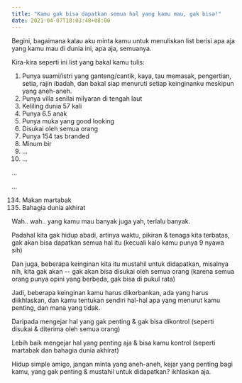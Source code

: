 ```yaml
---
title: "Kamu gak bisa dapatkan semua hal yang kamu mau, gak bisa!"
date: 2021-04-07T18:03:48+08:00
---
```


Begini, bagaimana kalau aku minta kamu untuk menuliskan list berisi apa aja yang kamu mau di dunia ini, apa aja, semuanya.

Kira-kira seperti ini list yang bakal kamu tulis:

1. Punya suami/istri yang ganteng/cantik, kaya, tau memasak, pengertian, setia, rajin ibadah, dan bakal siap menuruti setiap keinginanku meskipun yang aneh-aneh.
2. Punya villa senilai milyaran di tengah laut
3. Keliling dunia 57 kali
4. Punya 6.5 anak
5. Punya muka yang good looking
6. Disukai oleh semua orang
7. Punya 154 tas branded
8. Minum bir
9. ...
10. ...

...

...

134. Makan martabak
135. Bahagia dunia akhirat

Wah.. wah.. yang kamu mau banyak juga yah, terlalu banyak.

Padahal kita gak hidup abadi, artinya waktu, pikiran & tenaga kita terbatas, gak akan bisa dapatkan semua hal itu (kecuali kalo kamu punya 9 nyawa sih)

Dan juga, beberapa keinginan kita itu mustahil untuk didapatkan, misalnya nih, kita gak akan -- gak akan bisa disukai oleh semua orang (karena semua orang punya opini yang berbeda, gak bisa di pukul rata)

Jadi, beberapa keinginan kamu harus dikorbankan, ada yang harus diikhlaskan, dan kamu tentukan sendiri hal-hal apa yang menurut kamu penting, dan mana yang tidak.

Daripada mengejar hal yang gak penting & gak bisa dikontrol (seperti disukai & diterima oleh semua orang)

Lebih baik mengejar hal yang penting aja & bisa kamu kontrol (seperti martabak dan bahagia dunia akhirat)

Hidup simple amigo, jangan minta yang aneh-aneh, kejar yang penting bagi kamu, yang gak penting & mustahil untuk didapatkan? ikhlaskan aja.